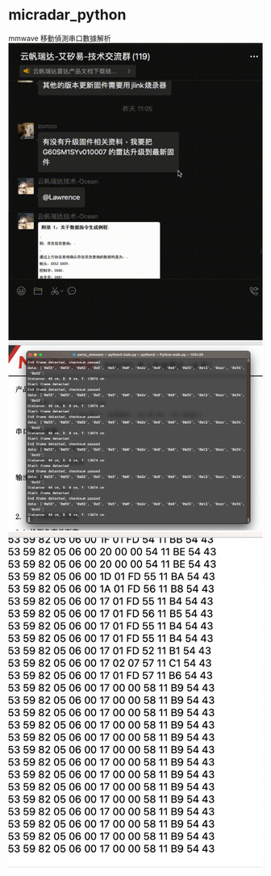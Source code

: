 # micradar_python
mmwave 移動偵測串口數據解析
![gif](https://github.com/Oliver0804/micradar_python/blob/main/pic/3.gif)
![gif](https://github.com/Oliver0804/micradar_python/blob/main/pic/1.png)
![gif](https://github.com/Oliver0804/micradar_python/blob/main/pic/2.png)
